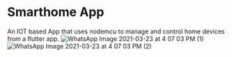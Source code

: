# Smarthome App

An IOT based App that uses nodemcu to manage and control home devices from a flutter app.
![WhatsApp Image 2021-03-23 at 4 07 03 PM (1)](https://user-images.githubusercontent.com/43761908/112275896-1b92d700-8ca6-11eb-8df5-e721b78b56cd.jpeg)
![WhatsApp Image 2021-03-23 at 4 07 03 PM (2)](https://user-images.githubusercontent.com/43761908/112275854-1170d880-8ca6-11eb-8501-eb9c9aa54b07.jpeg)
